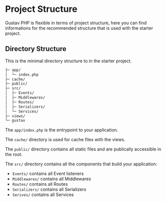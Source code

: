 # Project Structure

Gustav PHP is flexible in terms of project structure, here you can find informations for the recommended structure that is used with the starter project.

## Directory Structure

This is the minimal directory structure to in the starter project.

```bash
├─ app/
│  └─ index.php
├─ cache/
├─ public/
├─ src/
│  ├─ Events/
│  ├─ Middlewares/
│  ├─ Routes/
│  ├─ Serializers/
│  └─ Services/
├─ views/
└─ gustav
```

The `app/index.php` is the entrypoint to your application.

The `cache/` directory is used for cache files with the views.

The `public/` directory contains all static files and are publically accessible in the root.

The `src/` directory contains all the components that build your application:

- `Events/` contains all Event listeners
- `Middlewares/` contains all Middlewares
- `Routes/` contains all Routes
- `Serializers/` contains all Serializers
- `Serives/` contains all Services
